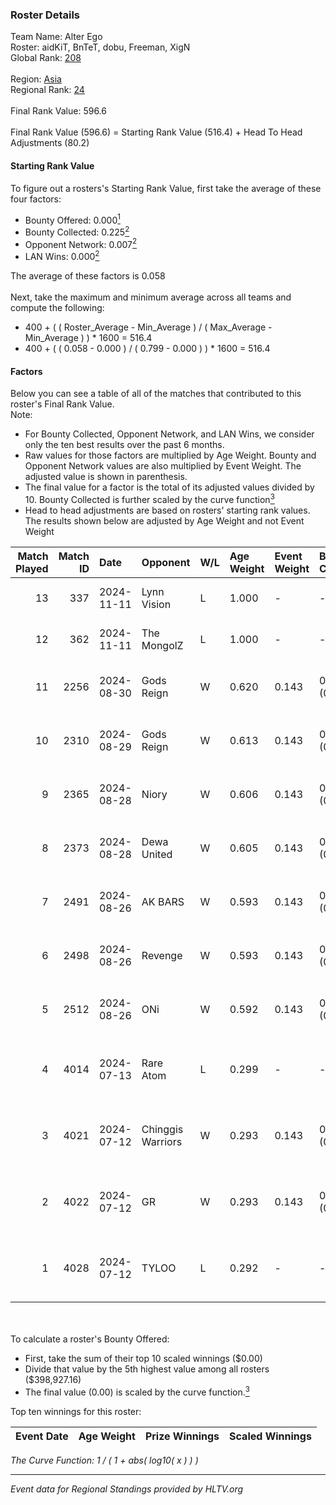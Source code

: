 ### Roster Details<br />
Team Name: Alter Ego<br />
Roster: aidKiT, BnTeT, dobu, Freeman, XigN<br />
Global Rank: [208](../../standings_global_2024_11_25.md)<br />
<br />
Region: [Asia]( ../../standings_asia_2024_11_25.md)<br />
Regional Rank: [24]( ../../standings_asia_2024_11_25.md)<br />
<br />
Final Rank Value:  596.6<br />
<br />
Final Rank Value (596.6) = Starting Rank Value (516.4) + Head To Head Adjustments (80.2)<br />

#### Starting Rank Value<br />
To figure out a rosters's Starting Rank Value, first take the average of these four factors:<br />
- Bounty Offered: 0.000[<sup>1</sup>](#table2)
- Bounty Collected: 0.225[<sup>2</sup>](#table1)
- Opponent Network: 0.007[<sup>2</sup>](#table1)
- LAN Wins: 0.000[<sup>2</sup>](#table1)

The average of these factors is 0.058<br />
<br />
Next, take the maximum and minimum average across all teams and compute the following:<br />
- 400 + ( ( Roster_Average - Min_Average ) / ( Max_Average - Min_Average ) ) * 1600 = 516.4
- 400 + ( ( 0.058 - 0.000 ) / ( 0.799 - 0.000 ) ) * 1600 = 516.4


#### Factors<br />
Below you can see a table of all of the matches that contributed to this roster's Final Rank Value.<br />
Note:<br />

- For Bounty Collected, Opponent Network, and LAN Wins, we consider only the ten best results over the past 6 months.
- Raw values for those factors are multiplied by Age Weight. Bounty and Opponent Network values are also multiplied by Event Weight. The adjusted value is shown in parenthesis.
- The final value for a factor is the total of its adjusted values divided by 10. Bounty Collected is further scaled by the curve function[<sup>3</sup>](#curveFunction)
- Head to head adjustments are based on rosters' starting rank values. The results shown below are adjusted by Age Weight and not Event Weight
<span id="table1"></span><br />


| Match Played | Match ID | Date       | Opponent          | W/L | Age Weight | Event Weight | Bounty Collected | Opponent Network | LAN Wins  | H2H Adj. | Roster                                       |
| -: | -: | :- | :- | :- | :- | :- | :- | :- | :- | -: | :- |
|           13 |      337 | 2024-11-11 | Lynn Vision       | L   | 1.000      | -            | -                | -                | -         |    -3.06 | aidKiT, BnTeT, dobu, Freeman, XigN           |
|           12 |      362 | 2024-11-11 | The MongolZ       | L   | 1.000      | -            | -                | -                | -         |    -0.05 | aidKiT, BnTeT, dobu, Freeman, XigN           |
|           11 |     2256 | 2024-08-30 | Gods Reign        | W   | 0.620      | 0.143        | 0.010 (0.001)    | 0.226 (0.020)    | 0 (0.000) |    13.57 | aidKiT, BnTeT, Freeman, WasteOfAmmo, XigN    |
|           10 |     2310 | 2024-08-29 | Gods Reign        | W   | 0.613      | 0.143        | 0.010 (0.001)    | 0.226 (0.020)    | 0 (0.000) |    13.87 | aidKiT, BnTeT, Freeman, WasteOfAmmo, XigN    |
|            9 |     2365 | 2024-08-28 | Niory             | W   | 0.606      | 0.143        | 0.000 (0.000)    | 0.065 (0.006)    | 0 (0.000) |     7.68 | aidKiT, BnTeT, Freeman, WasteOfAmmo, XigN    |
|            8 |     2373 | 2024-08-28 | Dewa United       | W   | 0.605      | 0.143        | 0.000 (0.000)    | 0.058 (0.005)    | 0 (0.000) |     7.79 | aidKiT, BnTeT, Freeman, WasteOfAmmo, XigN    |
|            7 |     2491 | 2024-08-26 | AK BARS           | W   | 0.593      | 0.143        | 0.008 (0.001)    | 0.021 (0.002)    | 0 (0.000) |    11.61 | aidKiT, BnTeT, Freeman, WasteOfAmmo, XigN    |
|            6 |     2498 | 2024-08-26 | Revenge           | W   | 0.593      | 0.143        | 0.000 (0.000)    | 0.043 (0.004)    | 0 (0.000) |     8.03 | aidKiT, BnTeT, Freeman, WasteOfAmmo, XigN    |
|            5 |     2512 | 2024-08-26 | ONi               | W   | 0.592      | 0.143        | 0.000 (0.000)    | 0.066 (0.006)    | 0 (0.000) |     7.94 | aidKiT, BnTeT, Freeman, WasteOfAmmo, XigN    |
|            4 |     4014 | 2024-07-13 | Rare Atom         | L   | 0.299      | -            | -                | -                | -         |    -1.09 | BnTeT, Freeman, splashske, WasteOfAmmo, XigN |
|            3 |     4021 | 2024-07-12 | Chinggis Warriors | W   | 0.293      | 0.143        | 0.005 (0.000)    | 0.094 (0.004)    | 0 (0.000) |     7.43 | BnTeT, Freeman, splashske, WasteOfAmmo, XigN |
|            2 |     4022 | 2024-07-12 | GR                | W   | 0.293      | 0.143        | 0.022 (0.001)    | 0.167 (0.007)    | 0 (0.000) |     7.18 | BnTeT, Freeman, splashske, WasteOfAmmo, XigN |
|            1 |     4028 | 2024-07-12 | TYLOO             | L   | 0.292      | -            | -                | -                | -         |    -0.68 | BnTeT, Freeman, splashske, WasteOfAmmo, XigN |

<br />
<span id="table2"></span><br />
To calculate a roster's Bounty Offered:<br />

- First, take the sum of their top 10 scaled winnings ($0.00)
- Divide that value by the 5th highest value among all rosters ($398,927.16)
- The final value (0.00) is scaled by the curve function.[<sup>3</sup>](#curveFunction)

Top ten winnings for this roster:<br />

| Event Date | Age Weight | Prize Winnings | Scaled Winnings |
| :- | -: | :- | :- |


<span id="curveFunction"></span>_The Curve Function: 1 / ( 1 + abs( log10( x ) ) )_<br />

---
_Event data for Regional Standings provided by HLTV.org_<br />
